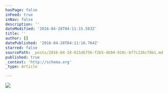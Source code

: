 ```yaml
---
hasPage: false
inFeed: true
inNav: false
description: ''
dateModified: '2016-04-28T04:11:15.583Z'
title: ''
author: []
datePublished: '2016-04-28T04:11:16.764Z'
starred: false
sourcePath: _posts/2016-04-28-821d6756-f2b5-4b94-910c-bf7c226c70b1.md
published: true
_context: 'http://schema.org'
_type: Article

---
```

![](https://the-grid-user-content.s3-us-west-2.amazonaws.com/ab1d106a-b469-4830-a6fb-5385a2459405.png)